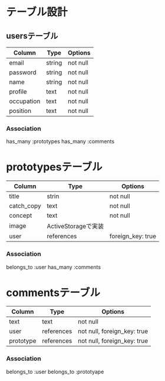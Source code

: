 # テーブル設計

## usersテーブル

| Column     | Type   | Options  |
| ---------- | ------ | -------- |
| email      | string | not null |
| password   | string | not null |
| name       | string | not null |
| profile    | text   | not null |
| occupation | text   | not null |
| position   | text   | not null |

### Association
has_many :prototypes
has_many :comments



# prototypesテーブル

|  Column    |   Type     |  Options         |
|  ------    |  ------    |  -------         |
| title      | strin      | not null         |
| catch_copy | text       | not null         |
| concept    | text       | not null         |
| image      | ActiveStorageで実装            |
| user       | references | foreign_key: true|

### Association
belongs_to :user
has_many :comments



# commentsテーブル

| Column    | Type       | Options                     |
| --------- | ---------- | --------------------------- |
| text      | text       | not null                    |
| user      | references | not null, foreign_key: true |
| prototype | references | not null, foreign_key: true |

### Association
belongs_to :user
belongs_to :prototyape